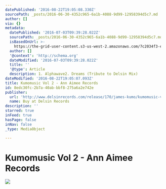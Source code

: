 ```yaml
---
datePublished: '2016-08-22T19:05:08.330Z'
sourcePath: _posts/2016-06-30-4352c965-6a1b-4088-9d99-12958394d5c7.md
author: []
via: {}
metadata:
  datePublished: '2016-07-03T09:39:28.022Z'
  sourcePath: _posts/2016-06-30-4352c965-6a1b-4088-9d99-12958394d5c7.md
  isBasedOnUrl: >-
    https://the-grid-user-content.s3-us-west-2.amazonaws.com/7c2034f3-eb23-4adc-b173-e4433de5b7f8.jpg
  author: []
  '@context': 'http://schema.org'
  dateModified: '2016-07-03T09:39:28.022Z'
  title: ''
  '@type': Article
  description: 1. Alphawave2. Dreams (Tribute to Delsin Mix)
dateModified: '2016-08-22T19:05:07.093Z'
title: Kumomusic Vol 2 - Ann Aimee Records
id: 8edc30fc-2b7a-40ab-bbf8-275a6a2e742e
publisher:
  url: 'http://www.delsinrecords.com/release/170/james-kumo/kumomusic-vol-2'
  name: Buy at Delsin Records
description: ''
starred: true
inFeed: true
hasPage: false
inNav: false
_type: MediaObject

---
```

# Kumomusic Vol 2 - Ann Aimee Records
![](https://the-grid-user-content.s3-us-west-2.amazonaws.com/7c2034f3-eb23-4adc-b173-e4433de5b7f8.jpg)